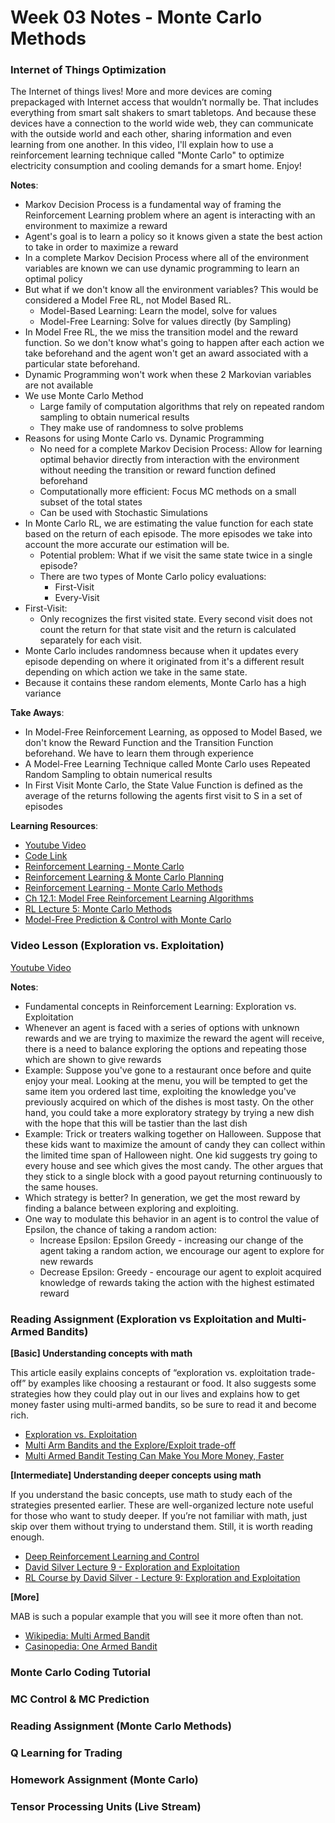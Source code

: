 # Week 03 Notes - Monte Carlo Methods

### Internet of Things Optimization
The Internet of things lives! More and more devices are coming prepackaged with Internet access that wouldn’t normally be. That includes everything from smart salt shakers to smart tabletops. And because these devices have a connection to the world wide web, they can communicate with the outside world and each other, sharing information and even learning from one another. In this video, I'll explain how to use a reinforcement learning technique called "Monte Carlo" to optimize electricity consumption and cooling demands for a smart home. Enjoy!

**Notes**:

- Markov Decision Process is a fundamental way of framing the Reinforcement Learning problem where an agent is interacting with an environment to maximize a reward
- Agent's goal is to learn a policy so it knows given a state the best action to take in order to maximize a reward
- In a complete Markov Decision Process where all of the environment variables are known we can use dynamic programming to learn an optimal policy
- But what if we don't know all the environment variables? This would be considered a Model Free RL, not Model Based RL.
    + Model-Based Learning: Learn the model, solve for values
    + Model-Free Learning: Solve for values directly (by Sampling)
- In Model Free RL, the we miss the transition model and the reward function. So we don't know what's going to happen after each action we take beforehand and the agent won't get an award associated with a particular state beforehand.
- Dynamic Programming won't work when these 2 Markovian variables are not available
- We use Monte Carlo Method
    + Large family of computation algorithms that rely on repeated random sampling to obtain numerical results
    + They make use of randomness to solve problems
- Reasons for using Monte Carlo vs. Dynamic Programming
    + No need for a complete Markov Decision Process: Allow for learning optimal behavior directly from interaction with the environment without needing the transition or reward function defined beforehand
    + Computationally more efficient: Focus MC methods on a small subset of the total states
    + Can be used with Stochastic Simulations
- In Monte Carlo RL, we are estimating the value function for each state based on the return of each episode. The more episodes we take into account the more accurate our estimation will be.
    + Potential problem: What if we visit the same state twice in a single episode? 
    + There are two types of Monte Carlo policy evaluations:
        * First-Visit
        * Every-Visit
- First-Visit:
    +  Only recognizes the first visited state. Every second visit does not count the return for that state visit and the return is calculated separately for each visit.
- Monte Carlo includes randomness because when it updates every episode depending on where it originated from it's a different result depending on which action we take in the same state.
- Because it contains these random elements, Monte Carlo has a high variance   


**Take Aways**:

- In Model-Free Reinforcement Learning, as opposed to Model Based, we don't know the Reward Function and the Transition Function beforehand. We have to learn them through experience
- A Model-Free Learning Technique called Monte Carlo uses Repeated Random Sampling to obtain numerical results
- In First Visit Monte Carlo, the State Value Function is defined as the average of the returns following the agents first visit to S in a set of episodes


**Learning Resources**:

- [Youtube Video](https://www.youtube.com/watch?v=kYWw6GBRjVk)
- [Code Link](https://github.com/llSourcell/Internet_of_Things_Optimization)
- [Reinforcement Learning - Monte Carlo](https://www.kth.se/social/files/58b941d5f276542843812288/RL04-Monte-Carlo.pdf)
- [Reinforcement Learning & Monte Carlo Planning](https://courses.cs.washington.edu/courses/csep573/12au/lectures/18-rl.pdf)
- [Reinforcement Learning - Monte Carlo Methods](https://stat.ethz.ch/education/semesters/ss2016/seminar/files/slides/RL_MCM_heinzer_profumo.pdf)
- [Ch 12.1: Model Free Reinforcement Learning Algorithms](https://medium.com/deep-math-machine-learning-ai/ch-12-1-model-free-reinforcement-learning-algorithms-monte-carlo-sarsa-q-learning-65267cb8d1b4)
- [RL Lecture 5: Monte Carlo Methods](http://www-edlab.cs.umass.edu/cs689/lectures/RL%20Lecture%205.pdf)
- [Model-Free Prediction & Control with Monte Carlo](https://github.com/dennybritz/reinforcement-learning/tree/master/MC)


### Video Lesson (Exploration vs. Exploitation)
[Youtube Video](https://www.youtube.com/watch?time_continue=3&v=cEFx3wtNONE)

**Notes**:

- Fundamental concepts in Reinforcement Learning: Exploration vs. Exploitation
- Whenever an agent is faced with a series of options with unknown rewards and we are trying to maximize the reward the agent will receive, there is a need to balance exploring the options and repeating those which are shown to give rewards
- Example: Suppose you've gone to a restaurant once before and quite enjoy your meal. Looking at the menu, you will be tempted to get the same item you ordered last time, exploiting the knowledge you've previously acquired on which of the dishes is most tasty. On the other hand, you could take a more exploratory strategy by trying a new dish with the hope that this will be tastier than the last dish
- Example: Trick or treaters walking together on Halloween. Suppose that these kids want to maximize the amount of candy they can collect within the limited time span of Halloween night. One kid suggests try going to every house and see which gives the most candy. The other argues that they stick to a single block with a good payout returning continuously to the same houses.
- Which strategy is better? In generation, we get the most reward by finding a balance between exploring and exploiting.
- One way to modulate this behavior in an agent is to control the value of Epsilon, the chance of taking a random action:
    + Increase Epsilon: Epsilon Greedy - increasing our change of the agent taking a random action, we encourage our agent to explore for new rewards
    + Decrease Epsilon: Greedy - encourage our agent to exploit acquired knowledge of rewards taking the action with the highest estimated reward


### Reading Assignment (Exploration vs Exploitation and Multi-Armed Bandits)

**[Basic] Understanding concepts with math**

This article easily explains concepts of “exploration vs. exploitation trade-off” by examples like choosing a restaurant or food. It also suggests some strategies how they could play out in our lives and explains how to get money faster using multi-armed bandits, so be sure to read it and become rich.

- [Exploration vs. Exploitation](https://medium.com/@dennybritz/exploration-vs-exploitation-f46af4cf62fe)
- [Multi Arm Bandits and the Explore/Exploit trade-off](http://www.primarydigit.com/blog/multi-arm-bandits-explorationexploitation-trade-off)
- [Multi Armed Bandit Testing Can Make You More Money, Faster](https://www.searchenginepeople.com/blog/16072-multi-armed-bandits-ab-testing-makes-money.html)


**[Intermediate] Understanding deeper concepts using math**

If you understand the basic concepts, use math to study each of the strategies presented earlier. These are  well-organized lecture note useful for those who want to study deeper. If you’re not familiar with math, just skip over them without trying to understand them. Still, it is worth reading enough.

- [Deep Reinforcement Learning and Control](http://www.cs.cmu.edu/~rsalakhu/10703/Lecture_Exploration.pdf)
- [David Silver Lecture 9 - Exploration and Exploitation](http://www0.cs.ucl.ac.uk/staff/d.silver/web/Teaching_files/XX.pdf)
- [RL Course by David Silver - Lecture 9: Exploration and Exploitation](https://www.youtube.com/watch?v=sGuiWX07sKw)


**[More]**

MAB is such a popular example that you will see it more often than not. 

- [Wikipedia: Multi Armed Bandit](https://en.wikipedia.org/wiki/Multi-armed_bandit)
- [Casinopedia: One Armed Bandit](https://www.casinopedia.org/terms/o/one-armed-bandit)



### Monte Carlo Coding Tutorial


### MC Control & MC Prediction


### Reading Assignment (Monte Carlo Methods)


### Q Learning for Trading


### Homework Assignment (Monte Carlo)


### Tensor Processing Units (Live Stream)
